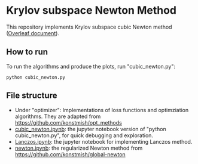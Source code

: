 # Krylov subspace Newton Method

This repository implements Krylov subspace cubic Newton method ([Overleaf document](https://www.overleaf.com/5933328532vkddhzzkhkjb)). 
## How to run
To run the algorithms and produce the plots, run "cubic_newton.py": 
```
python cubic_newton.py
```
## File structure
- Under "optimizer": Implementations of loss functions and optimziation algorithms. They are adapted from https://github.com/konstmish/opt_methods
- [cubic_newton.ipynb](cubic_newton.ipynb): the jupyter notebook version of "python cubic_newton.py", for quick debugging and exploration. 
- [Lanczos.ipynb](Lanczos.ipynb): the jupyter notebook for implementing Lanczos method. 
- [newton.ipynb](newton.ipynb): the regularized Newton method from https://github.com/konstmish/global-newton
